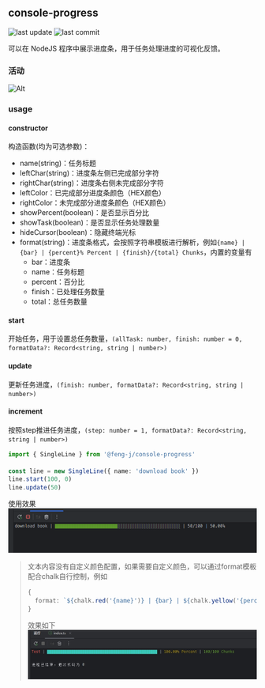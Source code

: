 ## console-progress

![last update](https://img.shields.io/npm/last-update/%40feng-j%2Fconsole-progress)
![last commit](https://img.shields.io/github/last-commit/Fengjing95/console-progress)

可以在 NodeJS 程序中展示进度条，用于任务处理进度的可视化反馈。

### 活动

![Alt](https://repobeats.axiom.co/api/embed/2f27f02c439973bb5278ae57da1b2815e07dbec4.svg "Repobeats analytics image")

### usage

#### constructor

构造函数(均为可选参数)：
+ name(string)：任务标题
+ leftChar(string)：进度条左侧已完成部分字符
+ rightChar(string)：进度条右侧未完成部分字符
+ leftColor：已完成部分进度条颜色（HEX颜色）
+ rightColor：未完成部分进度条颜色（HEX颜色）
+ showPercent(boolean)：是否显示百分比
+ showTask(boolean)：是否显示任务处理数量
+ hideCursor(boolean)：隐藏终端光标
+ format(string)：进度条格式，会按照字符串模板进行解析，例如`{name} | {bar} | {percent}% Percent | {finish}/{total} Chunks`，内置的变量有
  + bar：进度条
  + name：任务标题
  + percent：百分比
  + finish：已处理任务数量
  + total：总任务数量

#### start

开始任务，用于设置总任务数量，`(allTask: number, finish: number = 0, formatData?: Record<string, string | number>)`

#### update

更新任务进度，`(finish: number, formatData?: Record<string, string | number>)`

#### increment

按照step推进任务进度，`(step: number = 1, formatData?: Record<string, string | number>)`

```ts
import { SingleLine } from '@feng-j/console-progress'

const line = new SingleLine({ name: 'download book' })
line.start(100, 0)
line.update(50)
```
使用效果
![result](/static/img.png)

> 文本内容没有自定义颜色配置，如果需要自定义颜色，可以通过format模板配合chalk自行控制，例如
> ```ts
> {
>   format: `${chalk.red('{name}')} | {bar} | ${chalk.yellow('{percent}% Percent')} | ${chalk.green('{finish}/{total} Chunks')}`
> }
> ```
> 效果如下
> ![result](/static/colorFormat.png)
> 
